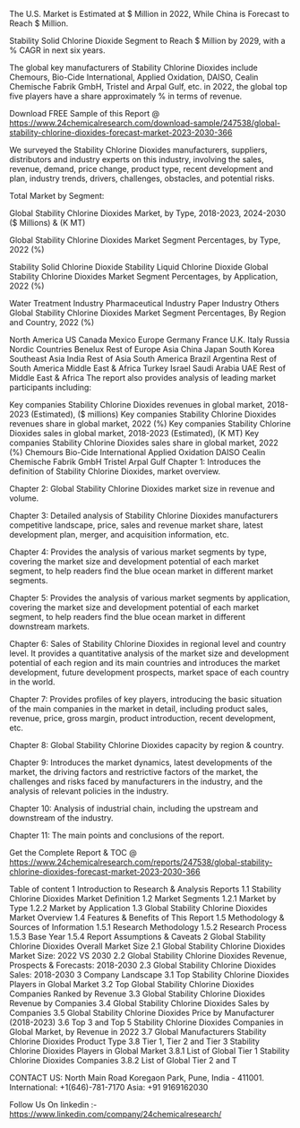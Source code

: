 The U.S. Market is Estimated at $ Million in 2022, While China is Forecast to Reach $ Million.

Stability Solid Chlorine Dioxide Segment to Reach $ Million by 2029, with a % CAGR in next six years.

The global key manufacturers of Stability Chlorine Dioxides include Chemours, Bio-Cide International, Applied Oxidation, DAISO, Cealin Chemische Fabrik GmbH, Tristel and Arpal Gulf, etc. in 2022, the global top five players have a share approximately % in terms of revenue.

Download FREE Sample of this Report @ https://www.24chemicalresearch.com/download-sample/247538/global-stability-chlorine-dioxides-forecast-market-2023-2030-366

We surveyed the Stability Chlorine Dioxides manufacturers, suppliers, distributors and industry experts on this industry, involving the sales, revenue, demand, price change, product type, recent development and plan, industry trends, drivers, challenges, obstacles, and potential risks.

Total Market by Segment:

Global Stability Chlorine Dioxides Market, by Type, 2018-2023, 2024-2030 ($ Millions) & (K MT)

Global Stability Chlorine Dioxides Market Segment Percentages, by Type, 2022 (%)

Stability Solid Chlorine Dioxide
Stability Liquid Chlorine Dioxide
Global Stability Chlorine Dioxides Market Segment Percentages, by Application, 2022 (%)

Water Treatment Industry
Pharmaceutical Industry
Paper Industry
Others
Global Stability Chlorine Dioxides Market Segment Percentages, By Region and Country, 2022 (%)

North America
US
Canada
Mexico
Europe
Germany
France
U.K.
Italy
Russia
Nordic Countries
Benelux
Rest of Europe
Asia
China
Japan
South Korea
Southeast Asia
India
Rest of Asia
South America
Brazil
Argentina
Rest of South America
Middle East & Africa
Turkey
Israel
Saudi Arabia
UAE
Rest of Middle East & Africa
The report also provides analysis of leading market participants including:

Key companies Stability Chlorine Dioxides revenues in global market, 2018-2023 (Estimated), ($ millions)
Key companies Stability Chlorine Dioxides revenues share in global market, 2022 (%)
Key companies Stability Chlorine Dioxides sales in global market, 2018-2023 (Estimated), (K MT)
Key companies Stability Chlorine Dioxides sales share in global market, 2022 (%)
Chemours
Bio-Cide International
Applied Oxidation
DAISO
Cealin Chemische Fabrik GmbH
Tristel
Arpal Gulf
Chapter 1: Introduces the definition of Stability Chlorine Dioxides, market overview.

Chapter 2: Global Stability Chlorine Dioxides market size in revenue and volume.

Chapter 3: Detailed analysis of Stability Chlorine Dioxides manufacturers competitive landscape, price, sales and revenue market share, latest development plan, merger, and acquisition information, etc.

Chapter 4: Provides the analysis of various market segments by type, covering the market size and development potential of each market segment, to help readers find the blue ocean market in different market segments.

Chapter 5: Provides the analysis of various market segments by application, covering the market size and development potential of each market segment, to help readers find the blue ocean market in different downstream markets.

Chapter 6: Sales of Stability Chlorine Dioxides in regional level and country level. It provides a quantitative analysis of the market size and development potential of each region and its main countries and introduces the market development, future development prospects, market space of each country in the world.

Chapter 7: Provides profiles of key players, introducing the basic situation of the main companies in the market in detail, including product sales, revenue, price, gross margin, product introduction, recent development, etc.

Chapter 8: Global Stability Chlorine Dioxides capacity by region & country.

Chapter 9: Introduces the market dynamics, latest developments of the market, the driving factors and restrictive factors of the market, the challenges and risks faced by manufacturers in the industry, and the analysis of relevant policies in the industry.

Chapter 10: Analysis of industrial chain, including the upstream and downstream of the industry.

Chapter 11: The main points and conclusions of the report.

Get the Complete Report & TOC @ https://www.24chemicalresearch.com/reports/247538/global-stability-chlorine-dioxides-forecast-market-2023-2030-366

Table of content
1 Introduction to Research & Analysis Reports
1.1 Stability Chlorine Dioxides Market Definition
1.2 Market Segments
1.2.1 Market by Type
1.2.2 Market by Application
1.3 Global Stability Chlorine Dioxides Market Overview
1.4 Features & Benefits of This Report
1.5 Methodology & Sources of Information
1.5.1 Research Methodology
1.5.2 Research Process
1.5.3 Base Year
1.5.4 Report Assumptions & Caveats
2 Global Stability Chlorine Dioxides Overall Market Size
2.1 Global Stability Chlorine Dioxides Market Size: 2022 VS 2030
2.2 Global Stability Chlorine Dioxides Revenue, Prospects & Forecasts: 2018-2030
2.3 Global Stability Chlorine Dioxides Sales: 2018-2030
3 Company Landscape
3.1 Top Stability Chlorine Dioxides Players in Global Market
3.2 Top Global Stability Chlorine Dioxides Companies Ranked by Revenue
3.3 Global Stability Chlorine Dioxides Revenue by Companies
3.4 Global Stability Chlorine Dioxides Sales by Companies
3.5 Global Stability Chlorine Dioxides Price by Manufacturer (2018-2023)
3.6 Top 3 and Top 5 Stability Chlorine Dioxides Companies in Global Market, by Revenue in 2022
3.7 Global Manufacturers Stability Chlorine Dioxides Product Type
3.8 Tier 1, Tier 2 and Tier 3 Stability Chlorine Dioxides Players in Global Market
3.8.1 List of Global Tier 1 Stability Chlorine Dioxides Companies
3.8.2 List of Global Tier 2 and T

CONTACT US:
North Main Road Koregaon Park, Pune, India - 411001.
International: +1(646)-781-7170
Asia: +91 9169162030

Follow Us On linkedin :- https://www.linkedin.com/company/24chemicalresearch/
